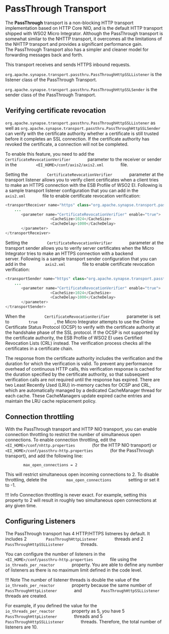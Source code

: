 # PassThrough Transport

The **PassThrough** transport is a non-blocking HTTP transport
implementation based on HTTP Core NIO, and is the default HTTP transport
shipped with WSO2 Micro Integrator.
Although the PassThrough transport is somewhat similar to the NHTTP
transport, it overcomes all the limitations of the NHTTP transport and
provides a significant performance gain. The PassThrough Transport also
has a simpler and cleaner model for forwarding messages back and forth. 

This transport receives and sends HTTPS inbound requests.

`org.apache.synapse.transport.passthru.PassThroughHttpSSLListener`
is the listener class of the PassThrough Transport.

`org.apache.synapse.transport.passthru.PassThroughHttpSSLSender`
is the sender class of the PassThrough Transport.

## Verifying certificate revocation

`org.apache.synapse.transport.passthru.PassThroughHttpSSLListener`
as well as
` org.apache.synapse.transport.passthru.PassThroughHttpSSLSender        `
can verify with the certificate authority whether a certificate is still
trusted before it completes an SSL connection. If the certificate
authority has revoked the certificate, a connection will not be
completed. 

To enable this feature, you need to add the
`         CertificateRevocationVerifier        ` parameter to the
receiver or sender in the
`         <EI_HOME>/conf/axis2/axis2.xml        ` file.

Setting the `         CertificateRevocationVerifier        `
parameter at the transport listener allows you to verify client
certificates when a client tries to make an HTTPS connection with the
ESB Profile of WSO2 EI. Following is a sample transport listener
configuration that you can add in the `         axis2.xml        ` file
to enable certificate revocation verification:

``` java
<transportReceiver name="https" class="org.apache.synapse.transport.passthru.PassThroughHttpSSLListener">
    ...
       <parameter name="CertificateRevocationVerifier" enable="true">
                    <CacheSize>1024</CacheSize>
                    <CacheDelay>1000</CacheDelay>
       </parameter>
</transportReceiver>
```

Setting the `         CertificateRevocationVerifier        `
parameter at the transport sender allows you to verify server
certificates when the Micro Integrator tries to make an HTTPS
connection with a backend server. Following is a sample transport sender
configuration that you can add in the `         axis2.xml        ` file
to enable certificate revocation verification:

``` java
<transportSender name="https" class="org.apache.synapse.transport.passthru.PassThroughHttpSSLSender">
    ...
       <parameter name="CertificateRevocationVerifier" enable="true">
                    <CacheSize>1024</CacheSize>
                    <CacheDelay>1000</CacheDelay>
       </parameter>
</transportSender>
```

When the `         CertificateRevocationVerifier        ` parameter is
set to `         true        ` , the Micro Integrator attempts to
use the Online Certificate Status Protocol (OCSP) to verify with the
certificate authority at the handshake phase of the SSL protocol. If the
OCSP is not supported by the certificate authority, the ESB Profile of
WSO2 EI uses Certified Revocation Lists (CRL) instead. The verification
process checks all the certificates in a certificate chain.

The response from the certificate authority includes the verification
and the duration for which the verification is valid. To prevent any
performance overhead of continuous HTTP calls, this verification
response is cached for the duration specified by the certificate
authority, so that subsequent verification calls are not required until
the response has expired. There are two Least Recently Used (LRU)
in-memory caches for OCSP and CRL, which are automatically managed by a
dedicated CacheManager thread for each cache. These CacheManagers update
expired cache entries and maintain the LRU cache replacement policy.

## Connection throttling

With the PassThrough transport and HTTP NIO transport, you can enable
connection throttling to restrict the number of simultaneous open
connections. To enable connection throttling, edit the
`         <EI_HOME>/conf/nhttp.properties        ` (for the HTTP NIO
transport) or `         <EI_HOME>/conf/passthru-http.properties        `
(for the PassThrough transport), and add the following line:

`         max_open_connections = 2        `

This will restrict simultaneous open incoming connections to 2. To
disable throttling, delete the `         max_open_connections        `
setting or set it to -1.

!!! Info
    Connection throttling is never exact. For example, setting this property to 2 will result in roughly two simultaneous open connections at any given time.

## Configuring Listeners

The PassThrough transport has 4 HTTP/HTTPS listneres by default. It
includes 2 `         PassThroughHttpListener        ` threads and 2
`         PassThroughHttpSSLListener        ` threads.

You can configure the number of listeners in the
`         <EI_HOME>/conf/passthru-http.properties        ` file using
the `         io_threads_per_reactor        ` property. You are able to
define any number of listeners as there is no maximum limit defined in
the code level.

!!! Note
    The number of listener threads is double the value of the `         io_threads_per_reactor        ` property because the same number of `         PassThroughHttpListener        ` and `         PassThroughHttpSSLListener        ` threads are created.

For example, if you defined the value for the
`         io_threads_per_reactor        ` property as 5, you have 5
`         PassThroughHttpListener        ` threads and 5
`         PassThroughHttpSSLListener        ` threads. Therefore, the
total number of listeners are 10.
